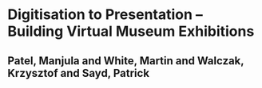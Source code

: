 # Digitisation to Presentation – Building Virtual Museum Exhibitions
## Patel, Manjula and White, Martin and Walczak, Krzysztof and Sayd, Patrick
